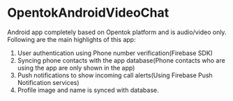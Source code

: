 # OpentokAndroidVideoChat

Android app completely based on Opentok platform and is audio/video only. Following are the main highlights of this app:

1) User authentication using Phone number verification(Firebase SDK)
2) Syncing phone contacts with the app database(Phone contacts who are using the app are only shown in the app)
3) Push notifications to show incoming call alerts(Using Firebase Push Notification services)
4) Profile image and name is synced with database.
